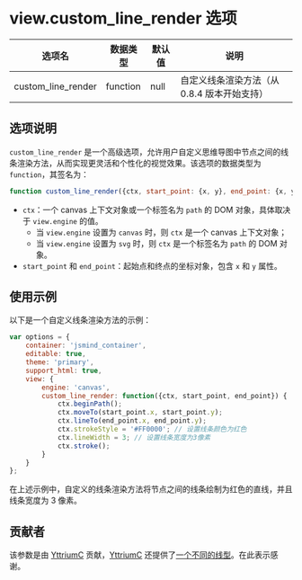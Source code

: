 # view.custom_line_render 选项

| 选项名 | 数据类型 | 默认值 | 说明 |
| --- | --- | --- | --- |
| custom_line_render | function | null | 自定义线条渲染方法（从 0.8.4 版本开始支持） |

## 选项说明

`custom_line_render` 是一个高级选项，允许用户自定义思维导图中节点之间的线条渲染方法，从而实现更灵活和个性化的视觉效果。该选项的数据类型为 `function`，其签名为：

```javascript
function custom_line_render({ctx, start_point: {x, y}, end_point: {x, y}}): void
```

- `ctx`：一个 canvas 上下文对象或一个标签名为 `path` 的 DOM 对象，具体取决于 `view.engine` 的值。
    - 当 `view.engine` 设置为 `canvas` 时，则 `ctx` 是一个 canvas 上下文对象；
    - 当 `view.engine` 设置为 `svg` 时，则 `ctx` 是一个标签名为 `path` 的 DOM 对象。
- `start_point` 和 `end_point`：起始点和终点的坐标对象，包含 `x` 和 `y` 属性。

## 使用示例

以下是一个自定义线条渲染方法的示例：

```javascript
var options = {
    container: 'jsmind_container',
    editable: true,
    theme: 'primary',
    support_html: true,
    view: {
        engine: 'canvas',
        custom_line_render: function({ctx, start_point, end_point}) {
            ctx.beginPath();
            ctx.moveTo(start_point.x, start_point.y);
            ctx.lineTo(end_point.x, end_point.y);
            ctx.strokeStyle = '#FF0000'; // 设置线条颜色为红色
            ctx.lineWidth = 3; // 设置线条宽度为3像素
            ctx.stroke();
        }
    }
};
```

在上述示例中，自定义的线条渲染方法将节点之间的线条绘制为红色的直线，并且线条宽度为 3 像素。

## 贡献者

该参数是由 [YttriumC](https://github.com/YttriumC) 贡献，[YttriumC](https://github.com/YttriumC) 还提供了[一个不同的线型](https://github.com/hizzgdev/jsmind/discussions/608)。在此表示感谢。
